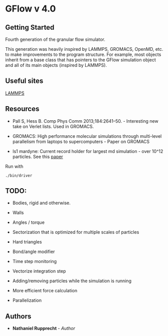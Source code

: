 # GFlow v 4.0

## Getting Started 

Fourth generation of the granular flow simulator.

This generation was heavily inspired by LAMMPS, GROMACS, OpenMD, etc. to make improvements to the program structure. For example, most objects inherit from a base class that has pointers to the GFlow simulation object and all of its main objects (inspired by LAMMPS).

## Useful sites

[LAMMPS](https://github.com/lammps/lammps)

## Resources

* Pall S, Hess B. Comp Phys Comm 2013;184:2641–50. - Interesting new take on Verlet lists. Used in GROMACS.

* GROMACS: High performance molecular simulations through multi-level parallelism from laptops to supercomputers - Paper on GROMACS

* ls1 mardyne: Current record holder for largest md simulation - over 10^12 particles. See this [paper](https://arxiv.org/pdf/1408.4599.pdf)

Run with
```
./bin/driver
```

## TODO:

* Bodies, rigid and otherwise.

* Walls

* Angles / torque

* Sectorization that is optimized for multiple scales of particles

* Hard triangles

* Bond/angle modifier

* Time step monitoring

* Vectorize integration step

* Adding/removing particles while the simulation is running

* More efficient force calculation

* Parallelization

## Authors
* **Nathaniel Rupprecht** - *Author*
